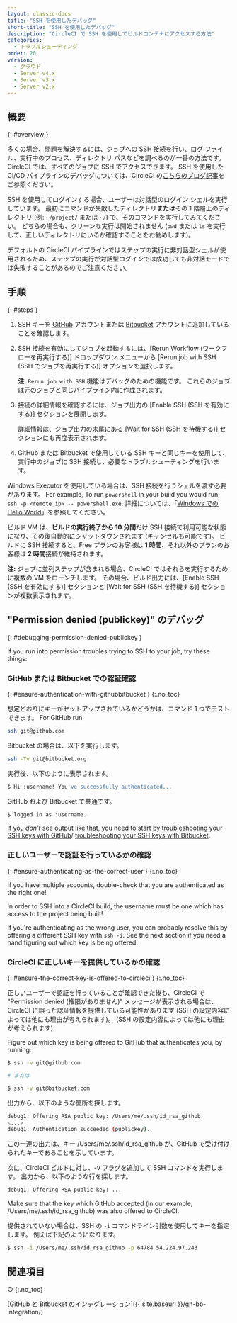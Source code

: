 ```yaml
---
layout: classic-docs
title: "SSH を使用したデバッグ"
short-title: "SSH を使用したデバッグ"
description: "CircleCI で SSH を使用してビルドコンテナにアクセスする方法"
categories:
  - トラブルシューティング
order: 20
version:
  - クラウド
  - Server v4.x
  - Server v3.x
  - Server v2.x
---
```


## 概要
{: #overview }

多くの場合、問題を解決するには、ジョブへの SSH 接続を行い、ログ ファイル、実行中のプロセス、ディレクトリ パスなどを調べるのが一番の方法です。 CircleCI では、すべてのジョブに SSH でアクセスできます。 SSH を使用した CI/CD パイプラインのデバッグについては、CircleCI の[こちらのブログ記事](https://circleci.com/blog/debugging-ci-cd-pipelines-with-ssh-access/)をご参照ください。

SSH を使用してログインする場合、ユーザーは対話型のログイン シェルを実行しています。 最初にコマンドが失敗したディレクトリ**または**その 1 階層上のディレクトリ (例: `~/project/` または `~/`) で、そのコマンドを実行してみてください。 どちらの場合も、クリーンな実行は開始されません (`pwd` または `ls` を実行して、正しいディレクトリにいるか確認することをお勧めします)。

デフォルトの CircleCI パイプラインではステップの実行に非対話型シェルが使用されるため、ステップの実行が対話型ログインでは成功しても非対話モードでは失敗することがあるのでご注意ください。

## 手順
{: #steps }

1. SSH キーを [GitHub](https://help.github.com/articles/adding-a-new-ssh-key-to-your-github-account/) アカウントまたは [Bitbucket](https://confluence.atlassian.com/bitbucket/set-up-an-ssh-key-728138079.html) アカウントに追加していることを確認します。

2. SSH 接続を有効にしてジョブを起動するには、[Rerun Workflow (ワークフローを再実行する)] ドロップダウン メニューから [Rerun job with SSH (SSH でジョブを再実行する)] オプションを選択します。

     **注:** `Rerun job with SSH` 機能はデバッグのための機能です。 これらのジョブは元のジョブと同じパイプライン内に作成されます。

3. 接続の詳細情報を確認するには、ジョブ出力の [Enable SSH (SSH を有効にする)] セクションを展開します。

     詳細情報は、ジョブ出力の末尾にある [Wait for SSH (SSH を待機する)] セクションにも再度表示されます。

4. GitHub または Bitbucket で使用している SSH キーと同じキーを使用して、実行中のジョブに SSH 接続し、必要なトラブルシューティングを行います。

Windows Executor を使用している場合は、SSH 接続を行うシェルを渡す必要があります。 For example, To run  `powershell` in your build you would run: `ssh -p <remote_ip> -- powershell.exe`. 詳細については、「[Windows での Hello World]({{site.baseurl}}/ja/hello-world-windows)」を参照してください。

ビルド VM は、**ビルドの実行終了から 10 分間**だけ SSH 接続で利用可能な状態になり、その後自動的にシャットダウンされます (キャンセルも可能です)。 ビルドに SSH 接続すると、Free プランのお客様は **1 時間**、それ以外のプランのお客様は **2 時間**接続が維持されます。

**注:** ジョブに並列ステップが含まれる場合、CircleCI ではそれらを実行するために複数の VM をローンチします。 その場合、ビルド出力には、[Enable SSH (SSH を有効にする)] セクションと [Wait for SSH (SSH を待機する)] セクションが複数表示されます。

## "Permission denied (publickey)" のデバッグ
{: #debugging-permission-denied-publickey }

If you run into permission troubles trying to SSH to your job, try these things:

### GitHub または Bitbucket での認証確認
{: #ensure-authentication-with-githubbitbucket }
{:.no_toc}

想定どおりにキーがセットアップされているかどうかは、コマンド 1 つでテストできます。 For GitHub run:

```bash
ssh git@github.com
```

Bitbucket の場合は、以下を実行します。

```bash
ssh -Tv git@bitbucket.org
```

実行後、以下のように表示されます。

```bash
$ Hi :username! You've successfully authenticated...
```

GitHub および Bitbucket で共通です。

```bash
$ logged in as :username.
```

If you _don't_ see output like that, you need to start by [troubleshooting your SSH keys with GitHub](https://help.github.com/articles/error-permission-denied-publickey)/ [troubleshooting your SSH keys with Bitbucket](https://confluence.atlassian.com/bitbucket/troubleshoot-ssh-issues-271943403.html).

### 正しいユーザーで認証を行っているかの確認
{: #ensure-authenticating-as-the-correct-user }
{:.no_toc}

If you have multiple accounts, double-check that you are authenticated as the right one!

In order to SSH into a CircleCI build, the username must be one which has access to the project being built!

If you're authenticating as the wrong user, you can probably resolve this by offering a different SSH key with `ssh -i`. See the next section if you need a hand figuring out which key is being offered.

### CircleCI に正しいキーを提供しているかの確認
{: #ensure-the-correct-key-is-offered-to-circleci }
{:.no_toc}

正しいユーザーで認証を行っていることが確認できた後も、CircleCI で "Permission denied (権限がありません)" メッセージが表示される場合は、CircleCI に誤った認証情報を提供している可能性があります  (SSH の設定内容によっては他にも理由が考えられます)。  (SSH の設定内容によっては他にも理由が考えられます)

Figure out which key is being offered to GitHub that authenticates you, by running:

```bash
$ ssh -v git@github.com

# または

$ ssh -v git@bitbucket.com
```

出力から、以下のような箇所を探します。

```bash
debug1: Offering RSA public key: /Users/me/.ssh/id_rsa_github
<...>
debug1: Authentication succeeded (publickey).
```

この一連の出力は、キー /Users/me/.ssh/id_rsa_github が、GitHub で受け付けられたキーであることを示しています。

次に、CircleCI ビルドに対し、-v フラグを追加して SSH コマンドを実行します。 出力から、以下のような行を探します。

```bash
debug1: Offering RSA public key: ...
```

Make sure that the key which GitHub accepted (in our example, /Users/me/.ssh/id_rsa_github) was also offered to CircleCI.

提供されていない場合は、SSH の `-i` コマンドライン引数を使用してキーを指定します。 例えば下記のようになります。

```bash
$ ssh -i /Users/me/.ssh/id_rsa_github -p 64784 54.224.97.243
```

## 関連項目
○
{:.no_toc}

[GitHub と Bitbucket のインテグレーション]({{ site.baseurl }}/gh-bb-integration/)
